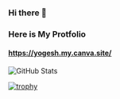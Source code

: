 ### Hi there 👋

<!--
**Yogeshtalreja/yogeshtalreja** is a ✨ _special_ ✨ repository because its `README.md` (this file) appears on your GitHub profile.

Here are some ideas to get you started:

- 🔭 I’m currently working on ...
- 🌱 I’m currently learning ...
- 👯 I’m looking to collaborate on ...
- 🤔 I’m looking for help with ...
- 💬 Ask me about ...
- 📫 How to reach me: ...
- 😄 Pronouns: ...
- ⚡ Fun fact: ...
-->

### Here is My Protfolio
#### https://yogesh.my.canva.site/

![GitHub Stats](https://github-readme-stats.vercel.app/api?username=yogeshtalreja&theme=light)

[![trophy](https://github-profile-trophy.vercel.app/?username=yogeshtalreja)](https://github.com/ryo-ma/github-profile-trophy)

